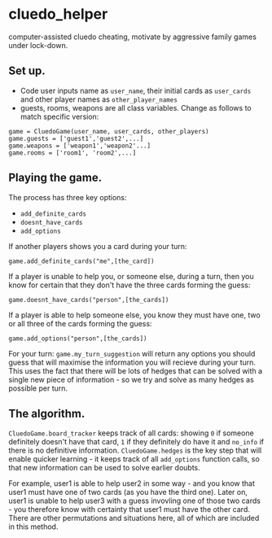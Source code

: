# cluedo_helper
computer-assisted cluedo cheating, motivate by aggressive family games under lock-down.


## Set up.
- Code user inputs name as `user_name`, their initial cards as `user_cards` and other player names as `other_player_names`
- guests, rooms, weapons are all class variables. Change as follows to match specific version:

```
game = CluedoGame(user_name, user_cards, other_players)
game.guests = ['guest1','guest2',...]
game.weapons = ['weapon1','weapon2'...]
game.rooms = ['room1', 'room2',...]
```

## Playing the game.
The process has three key options:
- `add_definite_cards`
- `doesnt_have_cards`
- `add_options`

If another players shows you a card during your turn:
```
game.add_definite_cards("me",[the_card])
```

If a player is unable to help you, or someone else, during a turn, then you know for certain that they don't have the three cards forming the guess:
```
game.doesnt_have_cards("person",[the_cards])
```

If a player is able to help someone else, you know they must have one, two or all three of the cards forming the guess:
```
game.add_options("person",[the_cards])
```

For your turn: `game.my_turn_suggestion` will return any options you should guess that will maximise the information you will recieve during your turn. This uses the fact that there will be lots of hedges that can be solved with a single new piece of information - so we try and solve as many hedges as possible per turn.

## The algorithm.
`CluedoGame.board_tracker` keeps track of all cards: showing `0` if someone definitely doesn't have that card, `1` if they definitely do have it and `no_info` if there is no definitive information.
`CluedoGame.hedges` is the key step that will enable quicker learning -  it keeps track of all `add_options` function calls, so that new information can be used to solve earlier doubts.

For example, user1 is able to help user2 in some way - and you know that user1 must have one of two cards (as you have the third one). Later on, user1 is unable to help user3 with a guess invovling one of those two cards - you therefore know with certainty that user1 must have the other card. There are other permutations and situations here, all of which are included in this method.

